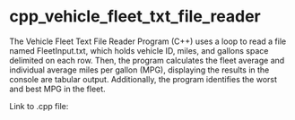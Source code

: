# cpp_vehicle_fleet_txt_file_reader
The Vehicle Fleet Text File Reader Program (C++) uses a loop to read a file named FleetInput.txt, which holds vehicle ID, miles, and gallons space delimited on each row. Then, the program calculates the fleet average and individual average miles per gallon (MPG), displaying the results in the console are tabular output. Additionally, the program identifies the worst and best MPG in the fleet.

Link to .cpp file: 
